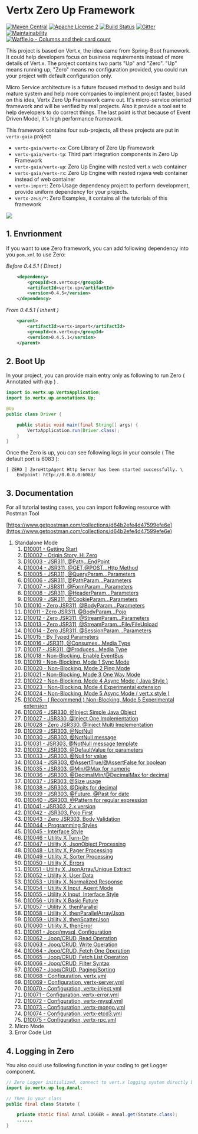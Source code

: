 # Vertx Zero Up Framework

[![Maven Central](https://maven-badges.herokuapp.com/maven-central/cn.vertxup/vertx-zero/badge.svg?style=plastic)](https://maven-badges.herokuapp.com/maven-central/cn.vertxup/vertx-zero/)  [![Apache License 2](https://img.shields.io/badge/license-ASF2-blue.svg)](https://www.apache.org/licenses/LICENSE-2.0.txt)  [![Build Status](https://travis-ci.org/silentbalanceyh/vertx-zero.svg?branch=master)](https://travis-ci.org/silentbalanceyh/vertx-zero)  [![Gitter](https://badges.gitter.im/JoinChat.svg)](https://gitter.im/vertx-up/Lobby)  [![Maintainability](https://api.codeclimate.com/v1/badges/d2d08e521276a496a94e/maintainability)](https://codeclimate.com/github/silentbalanceyh/vertx-zero/maintainability)  
[![Waffle.io - Columns and their card count](https://badge.waffle.io/silentbalanceyh/vertx-zero.svg?columns=all)](https://waffle.io/silentbalanceyh/vertx-zero)

This project is based on Vert.x, the idea came from Spring-Boot framework. It could help developers focus on business requirements instead of more details of Vert.x. The project contains two parts "Up" and "Zero". "Up" means running up, "Zero" means no configuration provided, you could run your project with default configuration only.

Micro Service architecture is a future focused method to design and build mature system and help more companies to implement project faster, based on this idea, Vertx Zero Up Framework came out. It's micro-service oriented framework and will be verified by real projects. Also it provide a tool set to help developers to do correct things. The last point is that because of Event Driven Model, it's high performance framework.

This framework contains four sub-projects, all these projects are put in `vertx-gaia` project

* `vertx-gaia/vertx-co`: Core Library of Zero Up Framework
* `vertx-gaia/vertx-tp`: Third part integration components in Zero Up Framework
* `vertx-gaia/vertx-up`: Zero Up Engine with nested vert.x web container
* `vertx-gaia/vertx-rx`: Zero Up Engine with nested rxjava web container instead of web container
* `vertx-import`: Zero Usage dependency project to perform development, provide uniform dependency for your projects.
* `vertx-zeus/*`: Zero Examples, it contains all the tutorials of this framework

![](doc/image/zero-up.png)

## 1. Envrionment

If you want to use Zero framework, you can add following dependency into you `pom.xml` to use Zero:

_Before 0.4.5.1 \( Direct \)_

```xml
    <dependency>
        <groupId>cn.vertxup</groupId>
        <artifactId>vertx-up</artifactId>
        <version>0.4.5</version>
    </dependency>
```

_From 0.4.5.1 \( Inherit \)_

```xml
    <parent>
        <artifactId>vertx-import</artifactId>
        <groupId>cn.vertxup</groupId>
        <version>0.4.5.1</version>
    </parent>
```

## 2. Boot Up

In your project, you can provide main entry only as following to run Zero \( Annotated with `@Up` \) .

```java
import io.vertx.up.VertxApplication;
import io.vertx.up.annotations.Up;

@Up
public class Driver {

    public static void main(final String[] args) {
        VertxApplication.run(Driver.class);
    }
}
```

Once the Zero is up, you can see following logs in your console \( The default port is 6083 \):

```
[ ZERO ] ZeroHttpAgent Http Server has been started successfully. \
    Endpoint: http://0.0.0.0:6083/
```

## 3. Documentation

For all tutorial testing cases, you can import following resource with Postman Tool

[https://www.getpostman.com/collections/d64b2efe4d47599efe6e](https://www.getpostman.com/collections/d64b2efe4d47599efe6e)

1. Standalone Mode
   1. [D10001 - Getting Start](doc/vertx-zero-tutorial/0-start-up.md)
   2. [D10002 - Origin Story, Hi Zero](doc/vertx-zero-tutorial/d10002-origin-story-hi-zero.md)
   3. [D10003 - JSR311, @Path...EndPoint](doc/vertx-zero-tutorial/d10003-jsr311-path-usage.md)
   4. [D10004 - JSR311, @GET,@POST...Http Method](doc/vertx-zero-tutorial/d10004-httpmethod-usage.md)
   5. [D10005 - JSR311, @QueryParam...Parameters](doc/vertx-zero-tutorial/d10005-queryparam-usage.md)
   6. [D10006 - JSR311, @PathParam...Parameters](doc/vertx-zero-tutorial/d10006-jsr311-pathparamparameters.md)
   7. [D10007 - JSR311, @FormParam...Parameters](doc/vertx-zero-tutorial/d10007-jsr311-formparamparameters.md)
   8. [D10008 - JSR311, @HeaderParam...Parameters](doc/vertx-zero-tutorial/d10008-jsr311-headerparamparameters.md)
   9. [D10009 - JSR311, @CookieParam...Parameters](doc/vertx-zero-tutorial/d10009-jsr311-cookieparamparameters.md)
   10. [D10010 - Zero JSR311, @BodyParam...Parameters](doc/vertx-zero-tutorial/d10010-zero-jsr311-bodyparamparameters.md)
   11. [D10011 - Zero JSR311, @BodyParam...Pojo](doc/vertx-zero-tutorial/d10011-zero-jsr311-bodyparampojo.md)
   12. [D10012 - Zero JSR311, @StreamParam...Parameters](doc/vertx-zero-tutorial/d10012-zero-jsr311-streamparamparameters.md)
   13. [D10013 - Zero JSR311, @StreamParam...File/FileUpload](doc/vertx-zero-tutorial/d10013-zero-jsr311-streamparamfilefileupload.md)
   14. [D10014 - Zero JSR311, @SessionParam...Parameters](doc/vertx-zero-tutorial/d10014-zero-jsr311-sessionparamparameters.md)
   15. [D10015 - By Typed Parameters](doc/vertx-zero-tutorial/d10015-by-typed-parameters.md)
   16. [D10016 - JSR311, @Consumes...Media Type](doc/vertx-zero-tutorial/d10016-jsr311-consumesmedia-type.md)
   17. [D10017 - JSR311, @Produces...Media Type](doc/vertx-zero-tutorial/d10017-jsr311-producesmedia-type.md)
   18. [D10018 - Non-Blocking, Enable EventBus](doc/vertx-zero-tutorial/d10018-async-enable-eventbus.md)
   19. [D10019 - Non-Blocking, Mode 1 Sync Mode](doc/vertx-zero-tutorial/d10019-non-blocking-mode-1-sync-mode.md)
   20. [D10020 - Non-Blocking, Mode 2 Ping Mode](doc/vertx-zero-tutorial/d10020-non-blocking-mode-2-block-mode.md)
   21. [D10021 - Non-Blocking, Mode 3 One Way Mode](doc/vertx-zero-tutorial/d10021-non-blocking-mode-3-one-way-mode.md)
   22. [D10022 - Non-Blocking, Mode 4 Async Mode \( Java Style \)](doc/vertx-zero-tutorial/d10022-recommend-non-blocking-mode-4-async-mode.md)
   23. [D10023 - Non-Blocking, Mode 4 Experimental extension](doc/vertx-zero-tutorial/d10023-non-blocking-mode-4-experimental-extension.md)
   24. [D10024 - Non-Blocking, Mode 5 Async Mode \( vert.x style \)](doc/vertx-zero-tutorial/d10024-non-blocking-mode-5-async-mode-vertx-style.md)
   25. [D10025 - \( Recommend \) Non-Blocking, Mode 5 Experimental extension](doc/vertx-zero-tutorial/d10025-non-blocking-mode-5-experimental-extension.md)
   26. [D10026 - JSR330, @Inject Simple Java Object](doc/vertx-zero-tutorial/d10026-jsr330-inject-simple-java-object.md)
   27. [D10027 - JSR330, @Inject One Implementation](doc/vertx-zero-tutorial/d10027-jsr330-inject-one-implementation.md)
   28. [D10028 - Zero JSR330, @Inject Multi Implementation](doc/vertx-zero-tutorial/d10028-zero-jsr330-inject-multi-implementation.md)
   29. [D10029 - JSR303, @NotNull](doc/vertx-zero-tutorial/d10029-jsr303-notnull.md)
   30. [D10030 - JSR303, @NotNull message](doc/vertx-zero-tutorial/d10030-jsr303-notnull-message.md)
   31. [D10031 - JSR303, @NotNull message template](doc/vertx-zero-tutorial/d10031-jsr303-notnull-message-template.md)
   32. [D10032 - JSR303, @DefaultValue for parameters](doc/vertx-zero-tutorial/d10032-jsr303-defaultvalue-for-parameters.md)
   33. [D10033 - JSR303, @Null for value](doc/vertx-zero-tutorial/d10033-jsr303-null-for-value.md)
   34. [D10034 - JSR303, @AssertTrue/@AssertFalse for boolean](doc/vertx-zero-tutorial/d10034-asserttrueassertfalse-for-boolean.md)
   35. [D10035 - JSR303, @Min/@Max for numeric](doc/vertx-zero-tutorial/d10035-jsr303-minmax-for-numeric.md)
   36. [D10036 - JSR303, @DecimalMin/@DecimalMax for decimal](doc/vertx-zero-tutorial/d10036-jsr303-decimalmindecimalmax-for-decimal.md)
   37. [D10037 - JSR303, @Size usage](doc/vertx-zero-tutorial/d10037-jsr303-size-usage.md)
   38. [D10038 - JSR303, @Digits for decimal](doc/vertx-zero-tutorial/d10038-jsr303-digits-for-decimal.md)
   39. [D10039 - JSR303, @Future, @Past for date](doc/vertx-zero-tutorial/d10039-jsr303-future-past-for-date.md)
   40. [D10040 - JSR303, @Pattern for regular expression](doc/vertx-zero-tutorial/d10040-jsr303-pattern-for-regular-expression.md)
   41. [D10041 - JSR303, 2.x version](doc/vertx-zero-tutorial/d10041-jsr303-in-future-usage.md)
   42. [D10042 - JSR303, Pojo First](doc/vertx-zero-tutorial/d10043-jsr303-pojo-first.md)
   43. [D10043 - Zero JSR303, Body Validation](doc/vertx-zero-tutorial/d10043-zero-jsr303-body-validation.md)
   44. [D10044 - Programming Styles](doc/vertx-zero-tutorial/d10044-programming-styles.md)
   45. [D10045 - Interface Style](doc/vertx-zero-tutorial/d10044-recommend-interface-mode-only.md)
   46. [D10046 - Utility X Turn-On](doc/vertx-zero-tutorial/d10046-utilityx-turn-on.md)
   47. [D10047 - Utility X, JsonObject Processing](doc/vertx-zero-tutorial/d10047-utility-x-json-processinng.md)
   48. [D10048 - Utility X, Pager Processing](doc/vertx-zero-tutorial/d10048-utility-x-pager-processing.md)
   49. [D10049 - Utility X, Sorter Processing](doc/vertx-zero-tutorial/d10049-utility-x-sorter-processing.md)
   50. [D10050 - Utility X, Errors](doc/vertx-zero-tutorial/d10050-utility-x-errors.md)
   51. [D10051 - Utility X, JsonArray/Unique Extract](doc/vertx-zero-tutorial/d10051-utility-x-jsonarrayunique-extract.md)
   52. [D10052 - Utility X, User Data](doc/vertx-zero-tutorial/d10052-utility-x-user-data.md)
   53. [D10053 - Utility X, Normalized Response](doc/vertx-zero-tutorial/d10053-utility-x-normalized-response.md)
   54. [D10054 - Utility X Input, Agent Mode](doc/vertx-zero-tutorial/d10054-utility-x-input-agent-mode.md)
   55. [D10055 - Utility X Input, Interface Style](doc/vertx-zero-tutorial/d10055-utility-x-interface-style.md)
   56. [D10056 - Utility X Basic Future](doc/vertx-zero-tutorial/d10056-utility-x-rest.md)
   57. [D10057 - Utility X, thenParallel](doc/vertx-zero-tutorial/d10057-utility-x-advanced-futures.md)
   58. [D10058 - Utility X, thenParallelArray/Json](doc/vertx-zero-tutorial/d10058-utility-x-thenparallelarrayjson.md)
   59. [D10059 - Utility X, thenScatterJson](doc/vertx-zero-tutorial/d10059-utility-x-thenscatterjson.md)
   60. [D10060 - Utility X, thenError](doc/vertx-zero-tutorial/d10060-utility-x-thenerror.md)
   61. [D10061 - Jooq/mysql, Configuration](doc/vertx-zero-tutorial/d10061-jooqmysql-configuration.md)
   62. [D10062 - Jooq/CRUD, Read Operation](doc/vertx-zero-tutorial/d10062-jooq-get.md)
   63. [D10063 - Jooq/CRUD, Write Operation](doc/vertx-zero-tutorial/d10063-jooqcreate-operations.md)
   64. [D10064 - Jooq/CRUD, Fetch One Operation](doc/vertx-zero-tutorial/d10064-jooqcrud-fetch-one-operation.md)
   65. [D10065 - Jooq/CRUD, Fetch List Operation](doc/vertx-zero-tutorial/d10065-jooqcrud-fetch-list-operation.md)
   66. [D10066 - Jooq/CRUD, Filter Syntax](doc/vertx-zero-tutorial/d10066-jooqcrud-filter-syntax.md)
   67. [D10067 - Jooq/CRUD, Paging/Sorting](doc/vertx-zero-tutorial/d10067-jooqcrud-advanced-search-operation.md)
   68. [D10068 - Configuration, vertx.yml](doc/vertx-zero-tutorial/d10068-fragment-yaml-configuration.md)
   69. [D10069 - Configuration, vertx-server.yml](doc/vertx-zero-tutorial/d10069-configuration-vertx-serveryml.md)
   70. [D10070 - Configuration, vertx-inject.yml](doc/vertx-zero-tutorial/d10070-configuration-vertx-injectyml.md)
   71. [D10071 - Configuration, vertx-error.yml](doc/vertx-zero-tutorial/d10071-configuration-vertx-erroryml.md)
   72. [D10072 - Configuration, vertx-mysql.yml](doc/vertx-zero-tutorial/d10072-configuration-vertx-mysqlyml.md)
   73. [D10073 - Configuration, vertx-mongo.yml](doc/vertx-zero-tutorial/d10073-configuration-vertx-mongoyml.md)
   74. [D10074 - Configuration, vertx-etcd3.yml](doc/vertx-zero-tutorial/d10074-configuration-vertx-etcd3yml.md)
   75. [D10075 - Configuration, vertx-rpc.yml](doc/vertx-zero-tutorial/d10075-configuration-vertx-rpcyml.md)
2. Micro Mode
3. Error Code List

## 4. Logging in Zero

You also could use following function in your coding to get Logger component.

```java
// Zero Logger initialized, connect to vert.x logging system directly but uniform managed by zero.
import io.vertx.up.log.Annal;

// Then in your class
public final class Statute {

    private static final Annal LOGGER = Annal.get(Statute.class);
    ......
}
```



